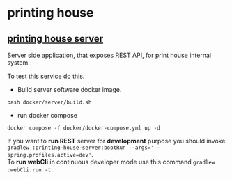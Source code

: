 # printing house

## [printing house server](./printing-house-server/README.md)

Server side application, that exposes REST API, for print house internal system.

To test this service do this.
- Build server software docker image.
```
bash docker/server/build.sh
```
- run docker compose 
```
docker compose -f docker/docker-compose.yml up -d
```

If you want to **run REST** server for **development** purpose you should invoke  
```gradlew :printing-house-server:bootRun --args='--spring.profiles.active=dev'```.  
To **run webCli** in continuous developer mode use this command
```gradlew :webCli:run -t```.
